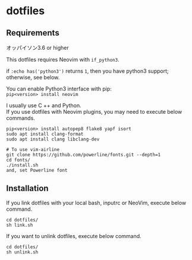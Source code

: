 # dotfiles


## Requirements

オッパイソン3.6 or higher  

This dotfiles requires Neovim with ```if_python3```.  

if ```:echo has('python3')``` returns ```1```, then you have python3 support; otherwise, see below.  

You can enable Python3 interface with pip:  
```pip<version> install neovim```  

I usually use C ++ and Python.  
If you use dotfiles with Neovim plugins, you may need to execute below commands.  
```
pip<version> install autopep8 flake8 yapf isort
sudo apt install clang-format
sudo apt install clang libclang-dev

# To use vim-airline
git clone https://github.com/powerline/fonts.git --depth=1
cd fonts/
./install.sh
and, set Powerline font
```

## Installation

If you link dotfiles with your local bash, inputrc or NeoVim, execute below command.  
```shell
cd dotfiles/
sh link.sh
```

If you want to unlink dotfiles, execute below command.  
```shell
cd dotfiles/
sh unlink.sh
```
